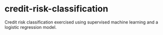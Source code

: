 # credit-risk-classification
Credit risk classification exercised using supervised machine learning and a logistic regression model.
